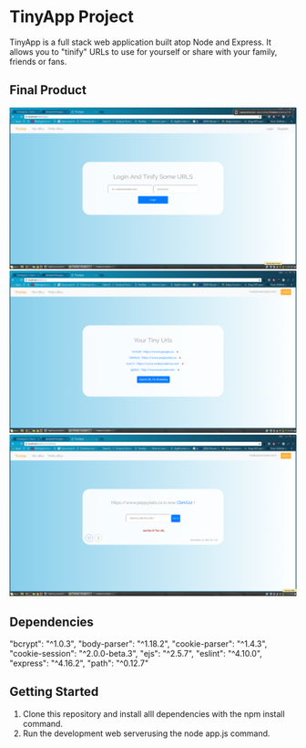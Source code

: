 # TinyApp Project

TinyApp is a full stack web application built atop Node and Express. It allows you to "tinify" URLs to use for yourself or share with your family, friends or fans.

## Final Product

![Login Page](https://github.com/emaxet/tinyapp_projet/blob/master/public/css/tiny_app_login.png?raw=true)
![URLs Index Page](https://github.com/emaxet/tinyapp_projet/blob/master/public/css/tiny_app_urls_index.png?raw=true)
![Tinified URL Page](https://github.com/emaxet/tinyapp_projet/blob/master/public/css/tinified_url.png?raw=true)

## Dependencies

"bcrypt": "^1.0.3",
"body-parser": "^1.18.2",
"cookie-parser": "^1.4.3",
"cookie-session": "^2.0.0-beta.3",
"ejs": "^2.5.7",
"eslint": "^4.10.0",
"express": "^4.16.2",
"path": "^0.12.7"

## Getting Started

1. Clone this repository and install alll dependencies with the npm install command.
2. Run the development web serverusing the node app.js command.
